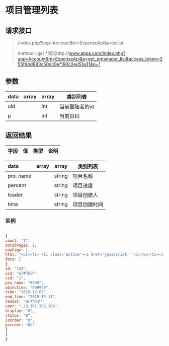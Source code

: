 # 项目管理列表
## 请求接口 

> /index.php?app=Account&m=ExpenseApi&a=pclist

>  method : get
>  *测试http://www.apps.com/index.php?app=Account&m=ExpenseApi&a=get_pmanager_list&access_token=255f44d883c50dc0ef190c2ed51a31&p=1
## 参数
|data|array |array |类别列表|
|:----|----|----|-----|
|uid||int|当前登陆者的id|
|p||int|当前页码|

## 返回结果
|字段 |  值| 类型 | 说明|
|:----|----|----|-----|

|data|array |array |类别列表|
|:----|----|----|-----|
|pro_name||string|项目名称|
|percent||string|项目进度|
|leader||string|项目创建人|
|time||string|项目创建时间|

### 实例

``` javascript

{
count: "1",
totalPages: 1,
nowPage: 1,
html: "<ul><li> <li class='active'><a href='javascript:' >1</a></li><li><a href='/index.php?m=ExpenseApi&a=get_pmanager_list&app=Account&access_token=255f44d883c50dc0ef190c2ed51a31&p=2'>2</a></li><li><a href='/index.php?m=ExpenseApi&a=get_pmanager_list&app=Account&access_token=255f44d883c50dc0ef190c2ed51a31&p=3'>3</a></li><li><a href='/index.php?m=ExpenseApi&a=get_pmanager_list&app=Account&access_token=255f44d883c50dc0ef190c2ed51a31&p=4'>4</a></li> <li><a href='/index.php?m=ExpenseApi&a=get_pmanager_list&app=Account&access_token=255f44d883c50dc0ef190c2ed51a31&p=2'>下一页</a></li> &nbsp;&nbsp;NUM:94 1/4 页</li></ul>",
data: [
{
id: "158",
uid: "庆丰包子",
cid: "1",
pro_name: "9999",
objective: "999999",
time: "2015-12-03",
end_time: "2015-12-11",
leader: "庆丰包子",
user: ",78,361,385,388",
display: "0",
status: "0",
isOrder: "0",
percent: "0%"
}
]
}